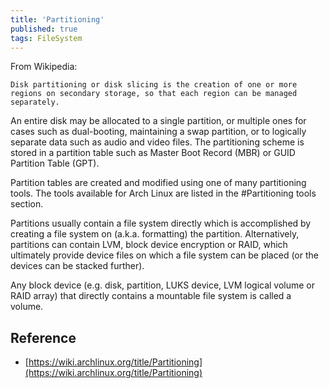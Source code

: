 ```yaml
---
title: 'Partitioning'
published: true
tags: FileSystem
---
```


From Wikipedia:

    Disk partitioning or disk slicing is the creation of one or more regions on secondary storage, so that each region can be managed separately.

An entire disk may be allocated to a single partition, or multiple ones for cases such as dual-booting, maintaining a swap partition, or to logically separate data such as audio and video files. The partitioning scheme is stored in a partition table such as Master Boot Record (MBR) or GUID Partition Table (GPT).

Partition tables are created and modified using one of many partitioning tools. The tools available for Arch Linux are listed in the #Partitioning tools section.

Partitions usually contain a file system directly which is accomplished by creating a file system on (a.k.a. formatting) the partition. Alternatively, partitions can contain LVM, block device encryption or RAID, which ultimately provide device files on which a file system can be placed (or the devices can be stacked further).

Any block device (e.g. disk, partition, LUKS device, LVM logical volume or RAID array) that directly contains a mountable file system is called a volume.

## Reference

- [https://wiki.archlinux.org/title/Partitioning](https://wiki.archlinux.org/title/Partitioning)